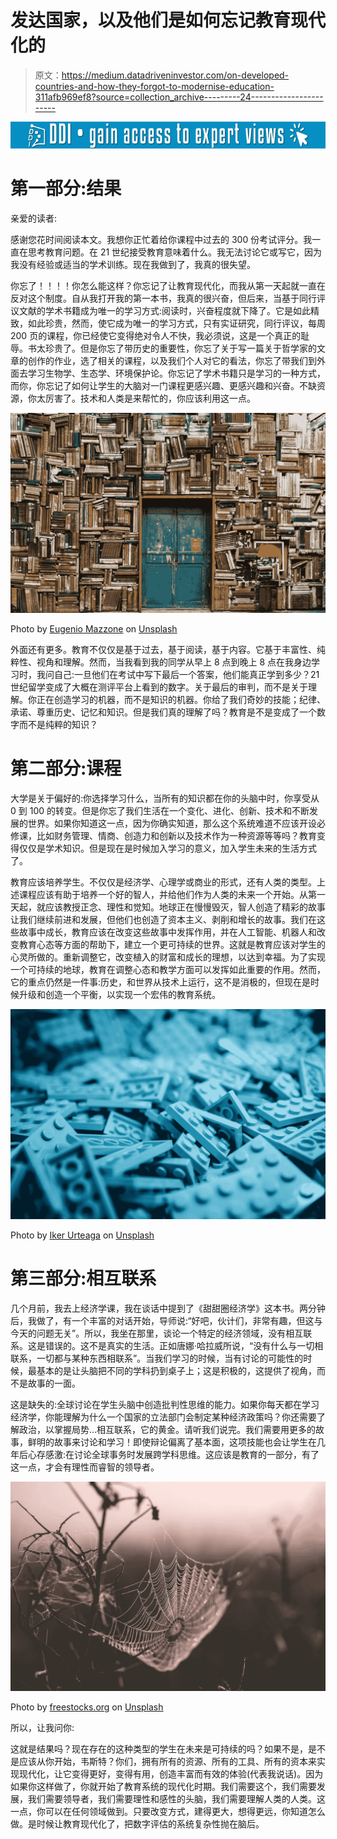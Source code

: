 # 发达国家，以及他们是如何忘记教育现代化的

> 原文：<https://medium.datadriveninvestor.com/on-developed-countries-and-how-they-forgot-to-modernise-education-311afb969ef8?source=collection_archive---------24----------------------->

[![](img/140ef82f13dfa695d5f70b940addc251.png)](http://www.track.datadriveninvestor.com/1B9E)

# 第一部分:结果

亲爱的读者:

感谢您花时间阅读本文。我想你正忙着给你课程中过去的 300 份考试评分。我一直在思考教育问题。在 21 世纪接受教育意味着什么。我无法讨论它或写它，因为我没有经验或适当的学术训练。现在我做到了，我真的很失望。

你忘了！！！！你怎么能这样？你忘记了让教育现代化，而我从第一天起就一直在反对这个制度。自从我打开我的第一本书，我真的很兴奋，但后来，当基于同行评议文献的学术书籍成为唯一的学习方式:阅读时，兴奋程度就下降了。它是如此精致，如此珍贵，然而，使它成为唯一的学习方式，只有实证研究，同行评议，每周 200 页的课程，你已经使它变得绝对令人不快，我必须说，这是一个真正的耻辱。书太珍贵了。但是你忘了带历史的重要性，你忘了关于写一篇关于哲学家的文章的创作的作业，选了相关的课程，以及我们个人对它的看法，你忘了带我们到外面去学习生物学、生态学、环境保护论。你忘记了学术书籍只是学习的一种方式，而你，你忘记了如何让学生的大脑对一门课程更感兴趣、更感兴趣和兴奋。不缺资源，你太厉害了。技术和人类是来帮忙的，你应该利用这一点。

![](img/e06bab4c1654487775b287615c612657.png)

Photo by [Eugenio Mazzone](https://unsplash.com/photos/6ywyo2qtaZ8?utm_source=unsplash&utm_medium=referral&utm_content=creditCopyText) on [Unsplash](https://unsplash.com/search/photos/education?utm_source=unsplash&utm_medium=referral&utm_content=creditCopyText)

外面还有更多。教育不仅仅是基于过去，基于阅读，基于内容。它基于丰富性、纯粹性、视角和理解。然而，当我看到我的同学从早上 8 点到晚上 8 点在我身边学习时，我问自己:一旦他们在考试中写下最后一个答案，他们能真正学到多少？21 世纪留学变成了大概在测评平台上看到的数字。关于最后的审判，而不是关于理解。你正在创造学习的机器，而不是知识的机器。你给了我们奇妙的技能；纪律、承诺、尊重历史、记忆和知识。但是我们真的理解了吗？教育是不是变成了一个数字而不是纯粹的知识？

# **第二部分:课程**

大学是关于偏好的:你选择学习什么，当所有的知识都在你的头脑中时，你享受从 0 到 100 的转变。但是你忘了我们生活在一个变化、进化、创新、技术和不断发展的世界。如果你知道这一点，因为你确实知道，那么这个系统难道不应该开设必修课，比如财务管理、情商、创造力和创新以及技术作为一种资源等等吗？教育变得仅仅是学术知识。但是现在是时候加入学习的意义，加入学生未来的生活方式了。

教育应该培养学生。不仅仅是经济学、心理学或商业的形式，还有人类的类型。上述课程应该有助于培养一个好的智人，并给他们作为人类的未来一个开始。从第一天起，就应该教授正念、理性和觉知。地球正在慢慢毁灭，智人创造了精彩的故事让我们继续前进和发展，但他们也创造了资本主义、剥削和增长的故事。我们在这些故事中成长，教育应该在改变这些故事中发挥作用，并在人工智能、机器人和改变教育心态等方面的帮助下，建立一个更可持续的世界。这就是教育应该对学生的心灵所做的。重新调整它，改变植入的财富和成长的理想，以达到幸福。为了实现一个可持续的地球，教育在调整心态和教学方面可以发挥如此重要的作用。然而，它的重点仍然是一件事:历史，和世界从技术上运行，这不是消极的，但现在是时候升级和创造一个平衡，以实现一个宏伟的教育系统。

![](img/a63289d2d7d99f2bf2f87d75c4ccd6af.png)

Photo by [Iker Urteaga](https://unsplash.com/photos/TL5Vy1IM-uA?utm_source=unsplash&utm_medium=referral&utm_content=creditCopyText) on [Unsplash](https://unsplash.com/search/photos/lego?utm_source=unsplash&utm_medium=referral&utm_content=creditCopyText)

# **第三部分:相互联系**

几个月前，我去上经济学课，我在谈话中提到了《甜甜圈经济学》这本书。两分钟后，我做了，有一个丰富的对话开始，导师说:“好吧，伙计们，非常有趣，但这与今天的问题无关”。所以，我坐在那里，谈论一个特定的经济领域，没有相互联系。这是错误的。这不是真实的生活。正如唐娜·哈拉威所说，“没有什么与一切相联系，一切都与某种东西相联系”。当我们学习的时候，当有讨论的可能性的时候，最基本的是让头脑把不同的学科扔到桌子上；这是积极的，这提供了视角，而不是故事的一面。

这是缺失的:全球讨论在学生头脑中创造批判性思维的能力。如果你每天都在学习经济学，你能理解为什么一个国家的立法部门会制定某种经济政策吗？你还需要了解政治，以掌握局势…相互联系，它的黄金。请听我们说完。我们需要用更多的故事，鲜明的故事来讨论和学习！即使辩论偏离了基本面，这项技能也会让学生在几年后心存感激:在讨论全球事务时发展跨学科思维。这应该是教育的一部分，有了这一点，才会有理性而睿智的领导者。

![](img/1b0dffeaad7c22c0d83fc7e74908ebe5.png)

Photo by [freestocks.org](https://unsplash.com/photos/ZArDeAtxj0Q?utm_source=unsplash&utm_medium=referral&utm_content=creditCopyText) on [Unsplash](https://unsplash.com/search/photos/interconnected?utm_source=unsplash&utm_medium=referral&utm_content=creditCopyText)

所以，让我问你:

这就是结果吗？现在存在的这种类型的学生在未来是可持续的吗？如果不是，是不是应该从你开始，韦斯特？你们，拥有所有的资源、所有的工具、所有的资本来实现现代化，让它变得更好，变得有用，创造丰富而有效的体验(代表我说话)。因为如果你这样做了，你就开始了教育系统的现代化时期。我们需要这个，我们需要发展，我们需要领导者，我们需要理性和感性的头脑，我们需要理解人类的人类。这一点，你可以在任何领域做到。只要改变方式，建得更大，想得更远，你知道怎么做。是时候让教育现代化了，把数字评估的系统复杂性抛在脑后。